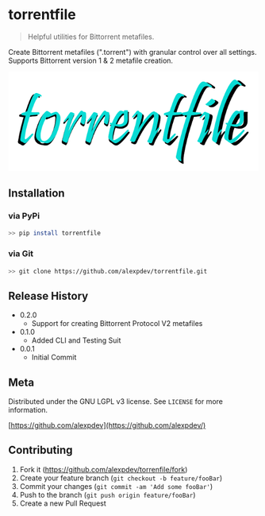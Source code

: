# torrentfile

> Helpful utilities for Bittorrent metafiles.

Create Bittorrent metafiles (".torrent") with granular control over all settings.
Supports Bittorrent version 1 & 2 metafile creation.

![torrentfile](assets/torrentfile.png)

## Installation

### via PyPi

```bash
>> pip install torrentfile
```

### via Git

```bash
>> git clone https://github.com/alexpdev/torrentfile.git
```

## Release History

* 0.2.0
  * Support for creating Bittorrent Protocol V2 metafiles
* 0.1.0
  * Added CLI and Testing Suit
* 0.0.1
  * Initial Commit

## Meta

Distributed under the GNU LGPL v3 license. See ``LICENSE`` for more information.

[https://github.com/alexpdev](https://github.com/alexpdev/)

## Contributing

1. Fork it (<https://github.com/alexpdev/torrenfile/fork>)
2. Create your feature branch (`git checkout -b feature/fooBar`)
3. Commit your changes (`git commit -am 'Add some fooBar'`)
4. Push to the branch (`git push origin feature/fooBar`)
5. Create a new Pull Request
